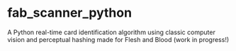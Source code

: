# fab_scanner_python

A Python real-time card identification algorithm using classic computer vision and perceptual hashing made for Flesh and Blood (work in progress!)


